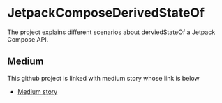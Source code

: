 # JetpackComposeDerivedStateOf
The project explains different scenarios about derviedStateOf a Jetpack Compose API.

## Medium
This github project is linked with medium story whose link is below
- [Medium story](https://medium.com/proandroiddev/deep-dive-into-derivedstateof-and-comparison-with-remember-key-d8469602676)
